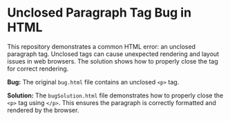 # Unclosed Paragraph Tag Bug in HTML

This repository demonstrates a common HTML error: an unclosed paragraph tag.  Unclosed tags can cause unexpected rendering and layout issues in web browsers.  The solution shows how to properly close the tag for correct rendering.

**Bug:** The original `bug.html` file contains an unclosed `<p>` tag.

**Solution:** The `bugSolution.html` file demonstrates how to properly close the `<p>` tag using `</p>`. This ensures the paragraph is correctly formatted and rendered by the browser.